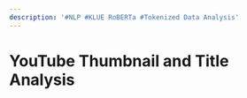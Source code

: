 ```yaml
---
description: '#NLP #KLUE RoBERTa #Tokenized Data Analysis'
---
```


# YouTube Thumbnail and Title Analysis

<figure><img src="../../../.gitbook/assets/youtube_thumbnail_and_title_analysis_페이지_01.jpg" alt=""><figcaption></figcaption></figure>

<figure><img src="../../../.gitbook/assets/youtube_thumbnail_and_title_analysis_페이지_02.jpg" alt=""><figcaption></figcaption></figure>

<figure><img src="../../../.gitbook/assets/youtube_thumbnail_and_title_analysis_페이지_03.jpg" alt=""><figcaption></figcaption></figure>

<figure><img src="../../../.gitbook/assets/youtube_thumbnail_and_title_analysis_페이지_04.jpg" alt=""><figcaption></figcaption></figure>

<figure><img src="../../../.gitbook/assets/youtube_thumbnail_and_title_analysis_페이지_05.jpg" alt=""><figcaption></figcaption></figure>

<figure><img src="../../../.gitbook/assets/youtube_thumbnail_and_title_analysis_페이지_06.jpg" alt=""><figcaption></figcaption></figure>

<figure><img src="../../../.gitbook/assets/youtube_thumbnail_and_title_analysis_페이지_07.jpg" alt=""><figcaption></figcaption></figure>

<figure><img src="../../../.gitbook/assets/youtube_thumbnail_and_title_analysis_페이지_08.jpg" alt=""><figcaption></figcaption></figure>

<figure><img src="../../../.gitbook/assets/youtube_thumbnail_and_title_analysis_페이지_09.jpg" alt=""><figcaption></figcaption></figure>

<figure><img src="../../../.gitbook/assets/youtube_thumbnail_and_title_analysis_페이지_10.jpg" alt=""><figcaption></figcaption></figure>

<figure><img src="../../../.gitbook/assets/youtube_thumbnail_and_title_analysis_페이지_11.jpg" alt=""><figcaption></figcaption></figure>

<figure><img src="../../../.gitbook/assets/youtube_thumbnail_and_title_analysis_페이지_12.jpg" alt=""><figcaption></figcaption></figure>

<figure><img src="../../../.gitbook/assets/youtube_thumbnail_and_title_analysis_페이지_13.jpg" alt=""><figcaption></figcaption></figure>

<figure><img src="../../../.gitbook/assets/youtube_thumbnail_and_title_analysis_페이지_14.jpg" alt=""><figcaption></figcaption></figure>

<figure><img src="../../../.gitbook/assets/youtube_thumbnail_and_title_analysis_페이지_15.jpg" alt=""><figcaption></figcaption></figure>

<figure><img src="../../../.gitbook/assets/youtube_thumbnail_and_title_analysis_페이지_16.jpg" alt=""><figcaption></figcaption></figure>

<figure><img src="../../../.gitbook/assets/youtube_thumbnail_and_title_analysis_페이지_17.jpg" alt=""><figcaption></figcaption></figure>

<figure><img src="../../../.gitbook/assets/youtube_thumbnail_and_title_analysis_페이지_18.jpg" alt=""><figcaption></figcaption></figure>

<figure><img src="../../../.gitbook/assets/youtube_thumbnail_and_title_analysis_페이지_19.jpg" alt=""><figcaption></figcaption></figure>

<figure><img src="../../../.gitbook/assets/youtube_thumbnail_and_title_analysis_페이지_20.jpg" alt=""><figcaption></figcaption></figure>

<figure><img src="../../../.gitbook/assets/youtube_thumbnail_and_title_analysis_페이지_21.jpg" alt=""><figcaption></figcaption></figure>

<figure><img src="../../../.gitbook/assets/youtube_thumbnail_and_title_analysis_페이지_22.jpg" alt=""><figcaption></figcaption></figure>

<figure><img src="../../../.gitbook/assets/youtube_thumbnail_and_title_analysis_페이지_23.jpg" alt=""><figcaption></figcaption></figure>

<figure><img src="../../../.gitbook/assets/youtube_thumbnail_and_title_analysis_페이지_24.jpg" alt=""><figcaption></figcaption></figure>

<figure><img src="../../../.gitbook/assets/youtube_thumbnail_and_title_analysis_페이지_25.jpg" alt=""><figcaption></figcaption></figure>

<figure><img src="../../../.gitbook/assets/youtube_thumbnail_and_title_analysis_페이지_26.jpg" alt=""><figcaption></figcaption></figure>

<figure><img src="../../../.gitbook/assets/youtube_thumbnail_and_title_analysis_페이지_27.jpg" alt=""><figcaption></figcaption></figure>

<figure><img src="../../../.gitbook/assets/youtube_thumbnail_and_title_analysis_페이지_28.jpg" alt=""><figcaption></figcaption></figure>

<figure><img src="../../../.gitbook/assets/youtube_thumbnail_and_title_analysis_페이지_29.jpg" alt=""><figcaption></figcaption></figure>

<figure><img src="../../../.gitbook/assets/youtube_thumbnail_and_title_analysis_페이지_30.jpg" alt=""><figcaption></figcaption></figure>

<figure><img src="../../../.gitbook/assets/youtube_thumbnail_and_title_analysis_페이지_31.jpg" alt=""><figcaption></figcaption></figure>
